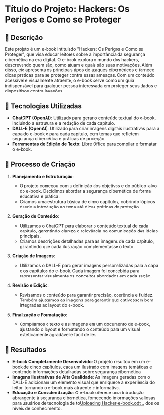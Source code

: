 
# **Título do Projeto: Hackers: Os Perigos e Como se Proteger**

## 📒 Descrição

Este projeto é um e-book intitulado "Hackers: Os Perigos e Como se Proteger", que visa educar leitores sobre a importância da segurança cibernética na era digital. O e-book explora o mundo dos hackers, descrevendo quem são, como atuam e quais são suas motivações. Além disso, ele apresenta os principais tipos de ataques cibernéticos e fornece dicas práticas para se proteger contra essas ameaças. Com um conteúdo acessível e visualmente atraente, o e-book serve como um guia indispensável para qualquer pessoa interessada em proteger seus dados e dispositivos contra invasões.

## 🤖 Tecnologias Utilizadas

- **ChatGPT (OpenAI)**: Utilizado para gerar o conteúdo textual do e-book, incluindo a estrutura e a redação de cada capítulo.
- **DALL-E (OpenAI)**: Utilizado para criar imagens digitais ilustrativas para a capa do e-book e para cada capítulo, com temas que refletem segurança cibernética e práticas de proteção.
- **Ferramentas de Edição de Texto**: Libre Office para compilar e formatar o e-book.

## 🧐 Processo de Criação

1. **Planejamento e Estruturação**:
   - O projeto começou com a definição dos objetivos e do público-alvo do e-book. Decidimos abordar a segurança cibernética de forma educativa e prática.
   - Criamos uma estrutura básica de cinco capítulos, cobrindo tópicos desde a introdução ao tema até dicas práticas de proteção.

2. **Geração de Conteúdo**:
   - Utilizamos o ChatGPT para elaborar o conteúdo textual de cada capítulo, garantindo clareza e relevância na comunicação das ideias principais.
   - Criamos descrições detalhadas para as imagens de cada capítulo, garantindo que cada ilustração complementasse o texto.

3. **Criação de Imagens**:
   - Utilizamos o DALL-E para gerar imagens personalizadas para a capa e os capítulos do e-book. Cada imagem foi concebida para representar visualmente os conceitos abordados em cada seção.

4. **Revisão e Edição**:
   - Revisamos o conteúdo para garantir precisão, coerência e fluidez. Também ajustamos as imagens para garantir que estivessem bem integradas ao layout do e-book.

5. **Finalização e Formatação**:
   - Compilamos o texto e as imagens em um documento de e-book, ajustando o layout e formatando o conteúdo para um visual esteticamente agradável e fácil de ler.

## 🚀 Resultados

- **E-book Completamente Desenvolvido**: O projeto resultou em um e-book de cinco capítulos, cada um ilustrado com imagens temáticas e contendo informações detalhadas sobre segurança cibernética.
- **Imagens Ilustrativas de Alta Qualidade**: As imagens geradas com o DALL-E adicionam um elemento visual que enriquece a experiência do leitor, tornando o e-book mais atraente e informativo.
- **Educação e Conscientização**: O e-book oferece uma introdução abrangente à segurança cibernética, fornecendo informações valiosas para usuários de tecnologia de to[Uploading Hacker-e-book.odt…]()
dos os níveis de conhecimento.

